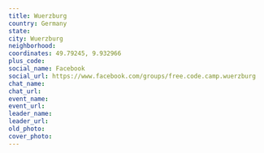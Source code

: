 ```yaml
---
title: Wuerzburg
country: Germany
state: 
city: Wuerzburg
neighborhood: 
coordinates: 49.79245, 9.932966
plus_code:
social_name: Facebook
social_url: https://www.facebook.com/groups/free.code.camp.wuerzburg
chat_name:
chat_url:
event_name:
event_url:
leader_name:
leader_url:
old_photo: 
cover_photo:
---
```

